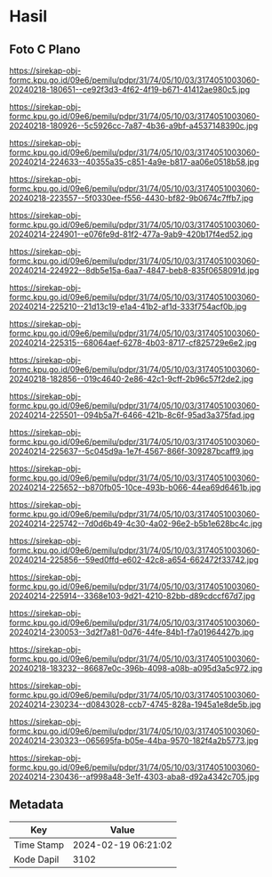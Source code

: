 # Hasil

## Foto C Plano

https://sirekap-obj-formc.kpu.go.id/09e6/pemilu/pdpr/31/74/05/10/03/3174051003060-20240218-180651--ce92f3d3-4f62-4f19-b671-41412ae980c5.jpg

https://sirekap-obj-formc.kpu.go.id/09e6/pemilu/pdpr/31/74/05/10/03/3174051003060-20240218-180926--5c5926cc-7a87-4b36-a9bf-a4537148390c.jpg

https://sirekap-obj-formc.kpu.go.id/09e6/pemilu/pdpr/31/74/05/10/03/3174051003060-20240214-224633--40355a35-c851-4a9e-b817-aa06e0518b58.jpg

https://sirekap-obj-formc.kpu.go.id/09e6/pemilu/pdpr/31/74/05/10/03/3174051003060-20240218-223557--5f0330ee-f556-4430-bf82-9b0674c7ffb7.jpg

https://sirekap-obj-formc.kpu.go.id/09e6/pemilu/pdpr/31/74/05/10/03/3174051003060-20240214-224901--e076fe9d-81f2-477a-9ab9-420b17f4ed52.jpg

https://sirekap-obj-formc.kpu.go.id/09e6/pemilu/pdpr/31/74/05/10/03/3174051003060-20240214-224922--8db5e15a-6aa7-4847-beb8-835f0658091d.jpg

https://sirekap-obj-formc.kpu.go.id/09e6/pemilu/pdpr/31/74/05/10/03/3174051003060-20240214-225210--21d13c19-e1a4-41b2-af1d-333f754acf0b.jpg

https://sirekap-obj-formc.kpu.go.id/09e6/pemilu/pdpr/31/74/05/10/03/3174051003060-20240214-225315--68064aef-6278-4b03-8717-cf825729e6e2.jpg

https://sirekap-obj-formc.kpu.go.id/09e6/pemilu/pdpr/31/74/05/10/03/3174051003060-20240218-182856--019c4640-2e86-42c1-9cff-2b96c57f2de2.jpg

https://sirekap-obj-formc.kpu.go.id/09e6/pemilu/pdpr/31/74/05/10/03/3174051003060-20240214-225501--094b5a7f-6466-421b-8c6f-95ad3a375fad.jpg

https://sirekap-obj-formc.kpu.go.id/09e6/pemilu/pdpr/31/74/05/10/03/3174051003060-20240214-225637--5c045d9a-1e7f-4567-866f-309287bcaff9.jpg

https://sirekap-obj-formc.kpu.go.id/09e6/pemilu/pdpr/31/74/05/10/03/3174051003060-20240214-225652--b870fb05-10ce-493b-b066-44ea69d6461b.jpg

https://sirekap-obj-formc.kpu.go.id/09e6/pemilu/pdpr/31/74/05/10/03/3174051003060-20240214-225742--7d0d6b49-4c30-4a02-96e2-b5b1e628bc4c.jpg

https://sirekap-obj-formc.kpu.go.id/09e6/pemilu/pdpr/31/74/05/10/03/3174051003060-20240214-225856--59ed0ffd-e602-42c8-a654-662472f33742.jpg

https://sirekap-obj-formc.kpu.go.id/09e6/pemilu/pdpr/31/74/05/10/03/3174051003060-20240214-225914--3368e103-9d21-4210-82bb-d89cdccf67d7.jpg

https://sirekap-obj-formc.kpu.go.id/09e6/pemilu/pdpr/31/74/05/10/03/3174051003060-20240214-230053--3d2f7a81-0d76-44fe-84b1-f7a01964427b.jpg

https://sirekap-obj-formc.kpu.go.id/09e6/pemilu/pdpr/31/74/05/10/03/3174051003060-20240218-183232--86687e0c-396b-4098-a08b-a095d3a5c972.jpg

https://sirekap-obj-formc.kpu.go.id/09e6/pemilu/pdpr/31/74/05/10/03/3174051003060-20240214-230234--d0843028-ccb7-4745-828a-1945a1e8de5b.jpg

https://sirekap-obj-formc.kpu.go.id/09e6/pemilu/pdpr/31/74/05/10/03/3174051003060-20240214-230323--065695fa-b05e-44ba-9570-182f4a2b5773.jpg

https://sirekap-obj-formc.kpu.go.id/09e6/pemilu/pdpr/31/74/05/10/03/3174051003060-20240214-230436--af998a48-3e1f-4303-aba8-d92a4342c705.jpg


## Metadata

| Key        | Value               |
| ---------- | ------------------- |
| Time Stamp | 2024-02-19 06:21:02 |
| Kode Dapil | 3102                |



